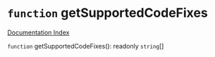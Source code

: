 # `function` getSupportedCodeFixes

[Documentation Index](../README.md)

`function` getSupportedCodeFixes(): readonly `string`\[]